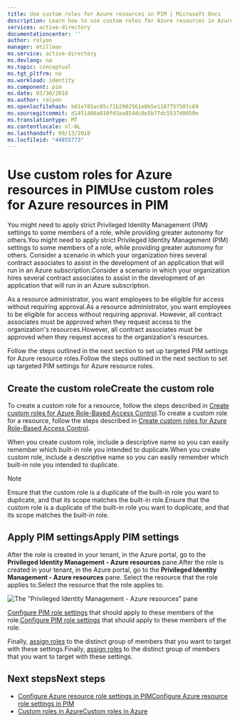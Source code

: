 ```yaml
---
title: Use custom roles for Azure resources in PIM | Microsoft Docs
description: Learn how to use custom roles for Azure resources in Azure AD Privileged Identity Management (PIM).
services: active-directory
documentationcenter: ''
author: rolyon
manager: mtillman
ms.service: active-directory
ms.devlang: na
ms.topic: conceptual
ms.tgt_pltfrm: na
ms.workload: identity
ms.component: pim
ms.date: 03/30/2018
ms.author: rolyon
ms.openlocfilehash: b01e785ac85c71b2982561e8b5e118775750fc69
ms.sourcegitcommit: d1451406a010fd3aa854dc8e5b77dc5537d8050e
ms.translationtype: MT
ms.contentlocale: nl-NL
ms.lasthandoff: 09/13/2018
ms.locfileid: "44855773"
---
```

# <a name="use-custom-roles-for-azure-resources-in-pim"></a><span data-ttu-id="f076f-103">Use custom roles for Azure resources in PIM</span><span class="sxs-lookup"><span data-stu-id="f076f-103">Use custom roles for Azure resources in PIM</span></span>

<span data-ttu-id="f076f-104">You might need to apply strict Privileged Identity Management (PIM) settings to some members of a role, while providing greater autonomy for others.</span><span class="sxs-lookup"><span data-stu-id="f076f-104">You might need to apply strict Privileged Identity Management (PIM) settings to some members of a role, while providing greater autonomy for others.</span></span> <span data-ttu-id="f076f-105">Consider a scenario in which your organization hires several contract associates to assist in the development of an application that will run in an Azure subscription.</span><span class="sxs-lookup"><span data-stu-id="f076f-105">Consider a scenario in which your organization hires several contract associates to assist in the development of an application that will run in an Azure subscription.</span></span>

<span data-ttu-id="f076f-106">As a resource administrator, you want employees to be eligible for access without requiring approval.</span><span class="sxs-lookup"><span data-stu-id="f076f-106">As a resource administrator, you want employees to be eligible for access without requiring approval.</span></span> <span data-ttu-id="f076f-107">However, all contract associates must be approved when they request access to the organization's resources.</span><span class="sxs-lookup"><span data-stu-id="f076f-107">However, all contract associates must be approved when they request access to the organization's resources.</span></span>

<span data-ttu-id="f076f-108">Follow the steps outlined in the next section to set up targeted PIM settings for Azure resource roles.</span><span class="sxs-lookup"><span data-stu-id="f076f-108">Follow the steps outlined in the next section to set up targeted PIM settings for Azure resource roles.</span></span>

## <a name="create-the-custom-role"></a><span data-ttu-id="f076f-109">Create the custom role</span><span class="sxs-lookup"><span data-stu-id="f076f-109">Create the custom role</span></span>

<span data-ttu-id="f076f-110">To create a custom role for a resource, follow the steps described in [Create custom roles for Azure Role-Based Access Control](../role-based-access-control-custom-roles.md).</span><span class="sxs-lookup"><span data-stu-id="f076f-110">To create a custom role for a resource, follow the steps described in [Create custom roles for Azure Role-Based Access Control](../role-based-access-control-custom-roles.md).</span></span>

<span data-ttu-id="f076f-111">When you create custom role, include a descriptive name so you can easily remember which built-in role you intended to duplicate.</span><span class="sxs-lookup"><span data-stu-id="f076f-111">When you create custom role, include a descriptive name so you can easily remember which built-in role you intended to duplicate.</span></span>

> [!NOTE]
> <span data-ttu-id="f076f-112">Ensure that the custom role is a duplicate of the built-in role you want to duplicate, and that its scope matches the built-in role.</span><span class="sxs-lookup"><span data-stu-id="f076f-112">Ensure that the custom role is a duplicate of the built-in role you want to duplicate, and that its scope matches the built-in role.</span></span>

## <a name="apply-pim-settings"></a><span data-ttu-id="f076f-113">Apply PIM settings</span><span class="sxs-lookup"><span data-stu-id="f076f-113">Apply PIM settings</span></span>

<span data-ttu-id="f076f-114">After the role is created in your tenant, in the Azure portal, go to the **Privileged Identity Management - Azure resources** pane.</span><span class="sxs-lookup"><span data-stu-id="f076f-114">After the role is created in your tenant, in the Azure portal, go to the **Privileged Identity Management - Azure resources** pane.</span></span> <span data-ttu-id="f076f-115">Select the resource that the role applies to.</span><span class="sxs-lookup"><span data-stu-id="f076f-115">Select the resource that the role applies to.</span></span>

![The "Privileged Identity Management - Azure resources" pane](media/azure-pim-resource-rbac/aadpim_manage_azure_resource_some_there.png)

<span data-ttu-id="f076f-117">[Configure PIM role settings](pim-resource-roles-configure-role-settings.md) that should apply to these members of the role.</span><span class="sxs-lookup"><span data-stu-id="f076f-117">[Configure PIM role settings](pim-resource-roles-configure-role-settings.md) that should apply to these members of the role.</span></span>

<span data-ttu-id="f076f-118">Finally, [assign roles](pim-resource-roles-assign-roles.md) to the distinct group of members that you want to target with these settings.</span><span class="sxs-lookup"><span data-stu-id="f076f-118">Finally, [assign roles](pim-resource-roles-assign-roles.md) to the distinct group of members that you want to target with these settings.</span></span>

## <a name="next-steps"></a><span data-ttu-id="f076f-119">Next steps</span><span class="sxs-lookup"><span data-stu-id="f076f-119">Next steps</span></span>

- [<span data-ttu-id="f076f-120">Configure Azure resource role settings in PIM</span><span class="sxs-lookup"><span data-stu-id="f076f-120">Configure Azure resource role settings in PIM</span></span>](pim-resource-roles-configure-role-settings.md)
- [<span data-ttu-id="f076f-121">Custom roles in Azure</span><span class="sxs-lookup"><span data-stu-id="f076f-121">Custom roles in Azure</span></span>](../../role-based-access-control/custom-roles.md)
